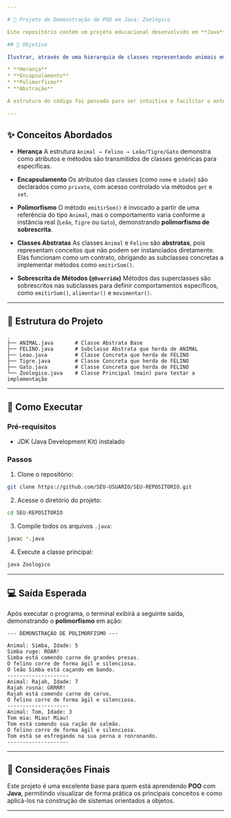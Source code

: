 ```yaml
---

# 🦁 Projeto de Demonstração de POO em Java: Zoológico

Este repositório contém um projeto educacional desenvolvido em **Java**, com o objetivo de demonstrar, de forma prática e didática, os principais pilares da **Programação Orientada a Objetos (POO)**.

## 🎯 Objetivo

Ilustrar, através de uma hierarquia de classes representando animais em um zoológico, os seguintes conceitos fundamentais da POO:

* **Herança**
* **Encapsulamento**
* **Polimorfismo**
* **Abstração**

A estrutura do código foi pensada para ser intuitiva e facilitar o entendimento de como esses conceitos se inter-relacionam.

---
```


## ✨ Conceitos Abordados

* **Herança**
  A estrutura `Animal → Felino → Leão/Tigre/Gato` demonstra como atributos e métodos são transmitidos de classes genéricas para específicas.

* **Encapsulamento**
  Os atributos das classes (como `nome` e `idade`) são declarados como `private`, com acesso controlado via métodos `get` e `set`.

* **Polimorfismo**
  O método `emitirSom()` é invocado a partir de uma referência do tipo `Animal`, mas o comportamento varia conforme a instância real (`Leão`, `Tigre` ou `Gato`), demonstrando **polimorfismo de sobrescrita**.

* **Classes Abstratas**
  As classes `Animal` e `Felino` são **abstratas**, pois representam conceitos que não podem ser instanciados diretamente. Elas funcionam como um contrato, obrigando as subclasses concretas a implementar métodos como `emitirSom()`.

* **Sobrescrita de Métodos (`@Override`)**
  Métodos das superclasses são sobrescritos nas subclasses para definir comportamentos específicos, como `emitirSom()`, `alimentar()` e `movimentar()`.

---

## 📂 Estrutura do Projeto

```
.
├── ANIMAL.java       # Classe Abstrata Base
├── FELINO.java       # Subclasse Abstrata que herda de ANIMAL
├── Leao.java         # Classe Concreta que herda de FELINO
├── Tigre.java        # Classe Concreta que herda de FELINO
├── Gato.java         # Classe Concreta que herda de FELINO
└── Zoologico.java    # Classe Principal (main) para testar a implementação
```

---

## 🚀 Como Executar

### Pré-requisitos

* JDK (Java Development Kit) instalado

### Passos

1. Clone o repositório:

```bash
git clone https://github.com/SEU-USUARIO/SEU-REPOSITORIO.git
```

2. Acesse o diretório do projeto:

```bash
cd SEU-REPOSITORIO
```

3. Compile todos os arquivos `.java`:

```bash
javac *.java
```

4. Execute a classe principal:

```bash
java Zoologico
```

---

## 💻 Saída Esperada

Após executar o programa, o terminal exibirá a seguinte saída, demonstrando o **polimorfismo** em ação:

```
--- DEMONSTRAÇÃO DE POLIMORFISMO ---

Animal: Simba, Idade: 5
Simba ruge: ROAR!
Simba está comendo carne de grandes presas.
O felino corre de forma ágil e silenciosa.
O leão Simba está caçando em bando.
--------------------
Animal: Rajah, Idade: 7
Rajah rosna: GRRRR!
Rajah está comendo carne de cervo.
O felino corre de forma ágil e silenciosa.
--------------------
Animal: Tom, Idade: 3
Tom mia: Miau! Miau!
Tom está comendo sua ração de salmão.
O felino corre de forma ágil e silenciosa.
Tom está se esfregando na sua perna e ronronando.
--------------------
```

---

## 📝 Considerações Finais

Este projeto é uma excelente base para quem está aprendendo **POO** com **Java**, permitindo visualizar de forma prática os principais conceitos e como aplicá-los na construção de sistemas orientados a objetos.

---
